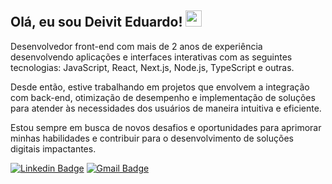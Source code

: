 ## Olá, eu sou Deivit Eduardo!  <img src="https://media.giphy.com/media/hvRJCLFzcasrR4ia7z/giphy.gif" width="26"> 

Desenvolvedor front-end com mais de 2 anos de experiência desenvolvendo aplicações e interfaces interativas com as seguintes tecnologias: JavaScript, React, Next.js, Node.js, TypeScript e outras.

Desde então, estive trabalhando em projetos que envolvem a integração com back-end, otimização de desempenho e implementação de soluções para atender às necessidades dos usuários de maneira intuitiva e eficiente.

Estou sempre em busca de novos desafios e oportunidades para aprimorar minhas habilidades e contribuir para o desenvolvimento de soluções digitais impactantes.

[![Linkedin Badge](https://img.shields.io/badge/-Deivit%20Eduardo-0284c7?style=flat-square&logo=Linkedin&logoColor=white&link=https://www.linkedin.com/in/deivit-eduardo/)](https://www.linkedin.com/in/deivit-eduardo/) 
[![Gmail Badge](https://img.shields.io/badge/-deiviteduardo87@gmail.com-0284c7?style=flat-square&logo=Gmail&logoColor=white&link=mailto:deiviteduardo87@gmail.com)](mailto:deiviteduardo87@gmail.com)

